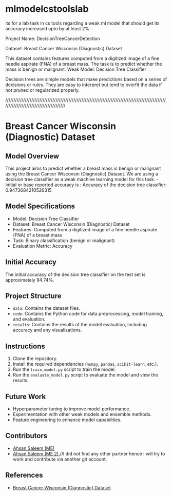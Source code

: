 # mlmodelcstoolslab
its for a lab task in cs tools regarding a weak ml model that should get its accuracy increased upto by at least 2% .

Project Name: DecisionTreeCancerDetection

Dataset: Breast Cancer Wisconsin (Diagnostic) Dataset

This dataset contains features computed from a digitized image of a fine needle aspirate (FNA) of a breast mass. The task is to predict whether the mass is benign or malignant.
Weak Model: Decision Tree Classifier

Decision trees are simple models that make predictions based on a series of decisions or rules. They are easy to interpret but tend to overfit the data if not pruned or regularized properly.

////////////////////////////////////////////////////////////////////////////////////////////////////////////////////////////////////////
# Breast Cancer Wisconsin (Diagnostic) Dataset

## Model Overview
This project aims to predict whether a breast mass is benign or malignant using the Breast Cancer Wisconsin (Diagnostic) Dataset. We are using a decision tree classifier as a weak machine learning model for this task.
-Initial or base reported accuracy is :
Accuracy of the decision tree classifier: 0.9473684210526315

## Model Specifications
- Model: Decision Tree Classifier
- Dataset: Breast Cancer Wisconsin (Diagnostic) Dataset
- Features: Computed from a digitized image of a fine needle aspirate (FNA) of a breast mass
- Task: Binary classification (benign or malignant)
- Evaluation Metric: Accuracy

## Initial Accuracy
The initial accuracy of the decision tree classifier on the test set is approximately 94.74%.

## Project Structure
- `data`: Contains the dataset files.
- `code`: Contains the Python code for data preprocessing, model training, and evaluation.
- `results`: Contains the results of the model evaluation, including accuracy and any visualizations.

## Instructions
1. Clone the repository.
2. Install the required dependencies (`numpy`, `pandas`, `scikit-learn`, etc.).
3. Run the `train_model.py` script to train the model.
4. Run the `evaluate_model.py` script to evaluate the model and view the results.

## Future Work
- Hyperparameter tuning to improve model performance.
- Experimentation with other weak models and ensemble methods.
- Feature engineering to enhance model capabilities.

## Contributors
- [Ahsan Saleem (ME) ](https://github.com/icecoldkill)
- [Ahsan Saleem (ME 2) ](https://github.com/icecoldkill) //I did not find any other partner hence i will try to work and contribute via another git account.

## References
- [Breast Cancer Wisconsin (Diagnostic) Dataset](https://archive.ics.uci.edu/ml/datasets/Breast+Cancer+Wisconsin+(Diagnostic))

